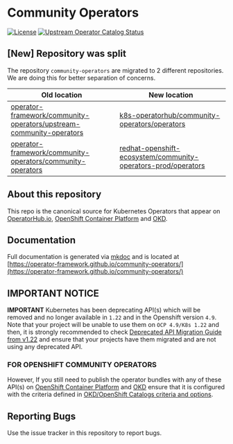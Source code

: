 # Community Operators
[![License](http://img.shields.io/:license-apache-blue.svg)](http://www.apache.org/licenses/LICENSE-2.0.html)
[![Upstream Operator Catalog Status](https://quay.io/repository/operator-framework/upstream-community-operators/status "Upstream Operator Catalog Status")](https://quay.io/repository/operator-framework/upstream-community-operators)

## [New] Repository was split
 The repository `community-operators` are migrated to 2 different repositories. We are doing this for better separation of concerns.

|Old location|New location|
|-------------|-------------|
|[operator-framework/community-operators/upstream-community-operators](https://github.com/operator-framework/community-operators/tree/master/upstream-community-operators)|[k8s-operatorhub/community-operators/operators](https://github.com/k8s-operatorhub/community-operators/tree/main/operators)|
|[operator-framework/community-operators/community-operators](https://github.com/operator-framework/community-operators/tree/master/community-operators)|[redhat-openshift-ecosystem/community-operators-prod/operators](https://github.com/redhat-openshift-ecosystem/community-operators-prod/tree/main/operators)|

## About this repository

This repo is the canonical source for Kubernetes Operators that appear on [OperatorHub.io](https://operatorhub.io), [OpenShift Container Platform](https://openshift.com) and [OKD](https://okd.io).

## Documentation

Full documentation is generated via [mkdoc](https://www.mkdocs.org/) and is located at [https://operator-framework.github.io/community-operators/](https://operator-framework.github.io/community-operators/)

## IMPORTANT NOTICE

**IMPORTANT** Kubernetes has been deprecating API(s) which will be removed and no longer available in `1.22` and in the Openshift version `4.9`. Note that your project will be unable to use them on `OCP 4.9/K8s 1.22` and then, it is strongly recommended to check [Deprecated API Migration Guide from v1.22][k8s-deprecated-guide] and ensure that your projects have them migrated and are not using any deprecated API.

### FOR OPENSHIFT COMMUNITY OPERATORS

However, If you still need to publish the operator bundles with any of these API(s) on [OpenShift Container Platform](https://openshift.com) and [OKD](https://okd.io) ensure that it is configured with the criteria defined in [OKD/OpenShift Catalogs criteria and options](./docs/packaging-required-criteria-ocp.md).

## Reporting Bugs

Use the issue tracker in this repository to report bugs.

[k8s-deprecated-guide]: https://kubernetes.io/docs/reference/using-api/deprecation-guide/#v1-22